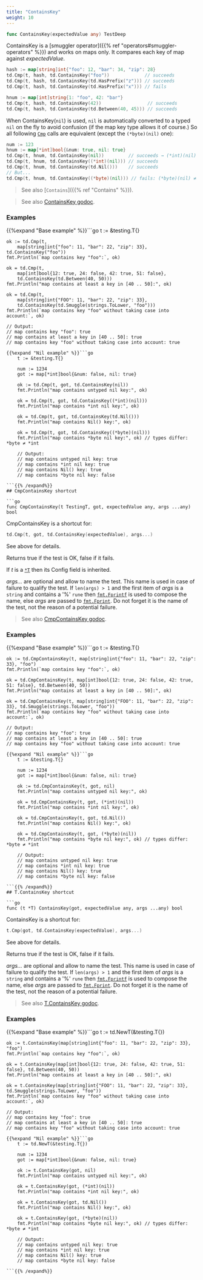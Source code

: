 ```yaml
---
title: "ContainsKey"
weight: 10
---
```


```go
func ContainsKey(expectedValue any) TestDeep
```

ContainsKey is a [smuggler operator]({{% ref "operators#smuggler-operators" %}}) and works on maps only. It
compares each key of map against *expectedValue*.

```go
hash := map[string]int{"foo": 12, "bar": 34, "zip": 28}
td.Cmp(t, hash, td.ContainsKey("foo"))             // succeeds
td.Cmp(t, hash, td.ContainsKey(td.HasPrefix("z"))) // succeeds
td.Cmp(t, hash, td.ContainsKey(td.HasPrefix("x"))) // fails

hnum := map[int]string{1: "foo", 42: "bar"}
td.Cmp(t, hash, td.ContainsKey(42))                 // succeeds
td.Cmp(t, hash, td.ContainsKey(td.Between(40, 45))) // succeeds
```

When ContainsKey(`nil`) is used, `nil` is automatically converted to a
typed `nil` on the fly to avoid confusion (if the map key type allows
it of course.) So all following [`Cmp`](https://pkg.go.dev/github.com/maxatome/go-testdeep/td#Cmp) calls are equivalent
(except the `(*byte)(nil)` one):

```go
num := 123
hnum := map[*int]bool{&num: true, nil: true}
td.Cmp(t, hnum, td.ContainsKey(nil))         // succeeds → (*int)(nil)
td.Cmp(t, hnum, td.ContainsKey((*int)(nil))) // succeeds
td.Cmp(t, hnum, td.ContainsKey(td.Nil()))    // succeeds
// But...
td.Cmp(t, hnum, td.ContainsKey((*byte)(nil))) // fails: (*byte)(nil) ≠ (*int)(nil)
```

> See also [`Contains`]({{% ref "Contains" %}}).


> See also [<i class='fas fa-book'></i> ContainsKey godoc](https://pkg.go.dev/github.com/maxatome/go-testdeep/td#ContainsKey).

### Examples

{{%expand "Base example" %}}```go
	t := &testing.T{}

	ok := td.Cmp(t,
		map[string]int{"foo": 11, "bar": 22, "zip": 33}, td.ContainsKey("foo"))
	fmt.Println(`map contains key "foo":`, ok)

	ok = td.Cmp(t,
		map[int]bool{12: true, 24: false, 42: true, 51: false},
		td.ContainsKey(td.Between(40, 50)))
	fmt.Println("map contains at least a key in [40 .. 50]:", ok)

	ok = td.Cmp(t,
		map[string]int{"FOO": 11, "bar": 22, "zip": 33},
		td.ContainsKey(td.Smuggle(strings.ToLower, "foo")))
	fmt.Println(`map contains key "foo" without taking case into account:`, ok)

	// Output:
	// map contains key "foo": true
	// map contains at least a key in [40 .. 50]: true
	// map contains key "foo" without taking case into account: true

```{{% /expand%}}
{{%expand "Nil example" %}}```go
	t := &testing.T{}

	num := 1234
	got := map[*int]bool{&num: false, nil: true}

	ok := td.Cmp(t, got, td.ContainsKey(nil))
	fmt.Println("map contains untyped nil key:", ok)

	ok = td.Cmp(t, got, td.ContainsKey((*int)(nil)))
	fmt.Println("map contains *int nil key:", ok)

	ok = td.Cmp(t, got, td.ContainsKey(td.Nil()))
	fmt.Println("map contains Nil() key:", ok)

	ok = td.Cmp(t, got, td.ContainsKey((*byte)(nil)))
	fmt.Println("map contains *byte nil key:", ok) // types differ: *byte ≠ *int

	// Output:
	// map contains untyped nil key: true
	// map contains *int nil key: true
	// map contains Nil() key: true
	// map contains *byte nil key: false

```{{% /expand%}}
## CmpContainsKey shortcut

```go
func CmpContainsKey(t TestingT, got, expectedValue any, args ...any) bool
```

CmpContainsKey is a shortcut for:

```go
td.Cmp(t, got, td.ContainsKey(expectedValue), args...)
```

See above for details.

Returns true if the test is OK, false if it fails.

If *t* is a [`*T`](https://pkg.go.dev/github.com/maxatome/go-testdeep/td#T) then its Config field is inherited.

*args...* are optional and allow to name the test. This name is
used in case of failure to qualify the test. If `len(args) > 1` and
the first item of *args* is a `string` and contains a '%' `rune` then
[`fmt.Fprintf`](https://pkg.go.dev/fmt#Fprintf) is used to compose the name, else *args* are passed to
[`fmt.Fprint`](https://pkg.go.dev/fmt#Fprint). Do not forget it is the name of the test, not the
reason of a potential failure.


> See also [<i class='fas fa-book'></i> CmpContainsKey godoc](https://pkg.go.dev/github.com/maxatome/go-testdeep/td#CmpContainsKey).

### Examples

{{%expand "Base example" %}}```go
	t := &testing.T{}

	ok := td.CmpContainsKey(t, map[string]int{"foo": 11, "bar": 22, "zip": 33}, "foo")
	fmt.Println(`map contains key "foo":`, ok)

	ok = td.CmpContainsKey(t, map[int]bool{12: true, 24: false, 42: true, 51: false}, td.Between(40, 50))
	fmt.Println("map contains at least a key in [40 .. 50]:", ok)

	ok = td.CmpContainsKey(t, map[string]int{"FOO": 11, "bar": 22, "zip": 33}, td.Smuggle(strings.ToLower, "foo"))
	fmt.Println(`map contains key "foo" without taking case into account:`, ok)

	// Output:
	// map contains key "foo": true
	// map contains at least a key in [40 .. 50]: true
	// map contains key "foo" without taking case into account: true

```{{% /expand%}}
{{%expand "Nil example" %}}```go
	t := &testing.T{}

	num := 1234
	got := map[*int]bool{&num: false, nil: true}

	ok := td.CmpContainsKey(t, got, nil)
	fmt.Println("map contains untyped nil key:", ok)

	ok = td.CmpContainsKey(t, got, (*int)(nil))
	fmt.Println("map contains *int nil key:", ok)

	ok = td.CmpContainsKey(t, got, td.Nil())
	fmt.Println("map contains Nil() key:", ok)

	ok = td.CmpContainsKey(t, got, (*byte)(nil))
	fmt.Println("map contains *byte nil key:", ok) // types differ: *byte ≠ *int

	// Output:
	// map contains untyped nil key: true
	// map contains *int nil key: true
	// map contains Nil() key: true
	// map contains *byte nil key: false

```{{% /expand%}}
## T.ContainsKey shortcut

```go
func (t *T) ContainsKey(got, expectedValue any, args ...any) bool
```

ContainsKey is a shortcut for:

```go
t.Cmp(got, td.ContainsKey(expectedValue), args...)
```

See above for details.

Returns true if the test is OK, false if it fails.

*args...* are optional and allow to name the test. This name is
used in case of failure to qualify the test. If `len(args) > 1` and
the first item of *args* is a `string` and contains a '%' `rune` then
[`fmt.Fprintf`](https://pkg.go.dev/fmt#Fprintf) is used to compose the name, else *args* are passed to
[`fmt.Fprint`](https://pkg.go.dev/fmt#Fprint). Do not forget it is the name of the test, not the
reason of a potential failure.


> See also [<i class='fas fa-book'></i> T.ContainsKey godoc](https://pkg.go.dev/github.com/maxatome/go-testdeep/td#T.ContainsKey).

### Examples

{{%expand "Base example" %}}```go
	t := td.NewT(&testing.T{})

	ok := t.ContainsKey(map[string]int{"foo": 11, "bar": 22, "zip": 33}, "foo")
	fmt.Println(`map contains key "foo":`, ok)

	ok = t.ContainsKey(map[int]bool{12: true, 24: false, 42: true, 51: false}, td.Between(40, 50))
	fmt.Println("map contains at least a key in [40 .. 50]:", ok)

	ok = t.ContainsKey(map[string]int{"FOO": 11, "bar": 22, "zip": 33}, td.Smuggle(strings.ToLower, "foo"))
	fmt.Println(`map contains key "foo" without taking case into account:`, ok)

	// Output:
	// map contains key "foo": true
	// map contains at least a key in [40 .. 50]: true
	// map contains key "foo" without taking case into account: true

```{{% /expand%}}
{{%expand "Nil example" %}}```go
	t := td.NewT(&testing.T{})

	num := 1234
	got := map[*int]bool{&num: false, nil: true}

	ok := t.ContainsKey(got, nil)
	fmt.Println("map contains untyped nil key:", ok)

	ok = t.ContainsKey(got, (*int)(nil))
	fmt.Println("map contains *int nil key:", ok)

	ok = t.ContainsKey(got, td.Nil())
	fmt.Println("map contains Nil() key:", ok)

	ok = t.ContainsKey(got, (*byte)(nil))
	fmt.Println("map contains *byte nil key:", ok) // types differ: *byte ≠ *int

	// Output:
	// map contains untyped nil key: true
	// map contains *int nil key: true
	// map contains Nil() key: true
	// map contains *byte nil key: false

```{{% /expand%}}
